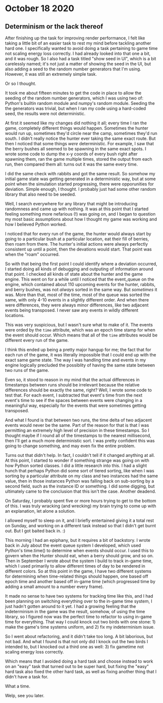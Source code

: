 # October 18 2020
## Determinism or the lack thereof
After finishing up the task for improving render performance, I felt like taking a little bit of an easier task to rest my mind before tackling another hard one. I specifically wanted to avoid doing a task pertaining to game time not scaling energy loss correctly. I had already looked into that one a bit, and it was rough. So I also had a task titled "show seed in UI", which is a bit carelessly named; it's not just a matter of showing the seed in the UI, but also adding a seed to the random number generators that I'm using. However, it was still an extremely simple task. 

Or so I thought.

It took me about fifteen minutes to get the code in place to allow the seeding of the random number generators, which I was using two of: Python's builtin random module and numpy's random module. Seeding the the generators was trivial, but when I ran my code using a hard-coded seed, the results were not deterministic. 

At first it seemed like my changes did nothing it all; every time I ran the game, completely different things would happen. Sometimes the hunter would run up, sometimes they'd circle near the camp, sometimes they'd run south. I didn't really notice the hunter ever taking the same exact route. But then I noticed that some things *were* deterministic. For example, I saw that the berry bushes all seemed to be spawning in the same exact spots. I wrote some code to dump the x-y coords of every bush right after spawning them, ran the game multiple times, stored the output from each run, then compared them all: turns out it was the same every time.

I did the same check with rabbits and got the same result. So somehow my initial game state was getting generated in a deterministic way, but at some point when the simulation started progressing, there were opporunities for deviation. Simple enough, I thought. I probably just had some other random library that also need to be seeded.

Well, I search everywhere for any library that might be introducing randomness and came up with nothing. It was at this point that I started feeling something more nefarious (!) was going on, and I began to question my most basic assumptions about how I thought my game was working and how I believed Python worked.

I noticed that for every run of the game, the hunter would always start by going to a particular bush at a particular location, eat their fill of berries, then roam from there. The hunter's initial actions were always perfectly consistent up until a point, then the devations would start. That point was when the "roam" occurred.

So with that being the first point I could identify where a deviation occurred, I started doing all kinds of debugging and outputing of information around that point. I checked all kinds of state about the hunter and the game engine. This went on for a while until I noticed that the event_queue on the engine, which contained about 110 upcoming events for the hunter, rabbits, and berry bushes, was not *always* sorted in the same way. But *sometimes* it was. More than that, most of the time, most of the queue was sorted the same, with only 4-10 events in a slightly different order. And when there were differences, they were always minor differences, like two adjacent events being transposed. I never saw any events in wildly different locations.

This was very suspicious, but I wasn't sure what to make of it. The events were orded by the `time` attribute, which was an epoch time stamp for when the event should occur. Which means that all of the `time` attributes would be different every run of the game.

I think this ended up being a pretty major hangup for me; the fact that for each run of the game, it was literally impossible that I could end up with the exact same game state. The way I was handling time and events in my engine logically precluded the possiblity of having the same state between two runs of the game.

Even so, it stood to reason in my mind that the actual differences in timestamps between runs should be irrelevant because the relative differences should be exactly the same, right? Well, I wrote some code to test that. For each event, I subtracted that event's time from the next event's time to see if the spaces between events were changing in a meaningful way, especially for the events that were sometimes getting transposed.

And what I found is that between two runs, the time delta of two adjacent events would never be the same. Part of the reason for that is that I was permitting an extremely high level of precision in these timestamps. So I thought maybe if I round all of the timestamps to the nearest millisecond, then I'll get a much more deterministic sort. I was pretty confident this was going to change something, and may even fix the entire problem.

Turns out that didn't help. In fact, I couldn't tell if it changed anything at all. At this point, I started to wonder if something strange was going on with how Python sorted classes. I did a little research into this. I had a slight hunch that perhaps Python did some sort of tiered sorting, like when I was sorting by a particular attribute on my class and two instances had the same value, then in those instances Python was falling back on sub-sorting by a second field, such as the instance ID or something. I did some digging, but ultimately came to the conclusion that this isn't the case. Another deadend.

On Saturday, I probably spent five or more hours trying to get to the bottom of this. I was truly wracking (and wrecking) my brain trying to come up with an explanation, let alone a solution.

I allowed myself to sleep on it, and I briefly entertained giving it a total rest on Sunday, and working on a different task instead so that I didn't get burnt out. But I got baited back in. :)

This morning I had an epiphany, but it requires a bit of backstory. I wrote back in July about the event queue system I developed, which used Python's time.time() to determine when events should occur. I used this to govern when the Hunter should eat, when a berry should grow, and so on. Then in September I wrote about the system I build to track in-game time, which I used primarily to allow different times of day to be rendered in different colors. So at this point in the game, I have two different systems for determining when time-related things should happen, one based off epoch time and another based off in-game time (which progressed time by adding a small amount to a number every frame).

It made no sense to have two systems for tracking time like this, and I had been planning on switching everything over to the in-game time system, I just hadn't gotten around to it yet. I had a growing feeling that the indeterminism in the game was the result, somehow, of using the time library, so I figured now was the perfect time to refactor to using in-game time for everything. That way I could knock out two birds with one stone: 1) make the game's time systems uniform, and 2) fix my indeterminism issue.

So I went about refactoring, and it didn't take too long. A bit laborious, but not bad. And what I found is that not only did I knock out the two birds I intended to, but I knocked out a third one as well: 3) fix gametime not scaling energy loss correctly.

Which means that I avoided doing a hard task and choose instead to work on an "easy" task that turned out to be super hard, but fixing the "easy" hard task also fixed the other hard task, as well as fixing another thing that I didn't have a task for. 

What a time.

Welp, see you later.